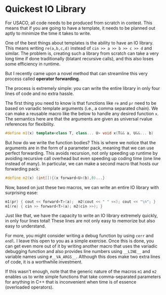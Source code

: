 # Quickest IO Library

For USACO, all code needs to be produced from scratch in contest. This means that if you are going to have a template, it needs to be planned out aptly to minimize the time it takes to write. 

One of the best things about templates is the ability to have an IO library. This means writing `re(a,b,c,d)` instead of `cin >> a >> b >> c >> d` and similar. The problem is, creating such a library from scratch can take a very long time if done traditionally \(blatant recursive calls\), and this also loses some efficiency in runtime. 

But I recently came upon a novel method that can streamline this very process called **operator forwarding**. 

The process is extremely simple: you can write the entire library in only four lines of code and no extra hassle. 

The first thing you need to know is that functions like `re` and `pr` need to be based on variadic template arguments \(i.e., a comma separated chain\). We can make a reusable macro like the below to handle any desired function `x`. The semantics here are that the arguments are given as universal rvalue references for flexibility. 

```cpp
#define m1(x) template<class T, class... U> void x(T&& a, U&&... b) 
```

But how do we write the function bodies? This is where we notice that the arguments are in the form of a parameter pack, meaning that we can use perfect forwarding. This avoids recursion, not only speeding up runtime by avoiding recursive call overhead but even speeding up coding time \(one line instead of many\).  In particular, we can make a second macro that hosts our forwarding pack:

```cpp
#define m2(x) (int[]){(x forward<U>(b),0)...}
```

Now, based on just these two macros, we can write an entire IO library with surprising ease:

```cpp
m1(pr) { cout << forward<T>(a);  m2(cout << " " <<); cout << "\n"; } 
m1(re) { cin >> forward<T>(a); m2(cin >>); }
```

Just like that, we have the capacity to write an IO library extremely quickly, in only four lines total! These lines are not only easy to memorize but also easy to understand. 

For more, you might consider writing a debug function by using `cerr` and `endl`. I leave this open to you as a simple exercise. Once this is done, you can get even more out of it by writing another macro that uses the variadic debugging function and also provides line numbers using `__LINE__` and variable names using `#__VA_ARGS__`. Although this does make two extra lines of code, it is a worthwhile investment.

If this wasn't enough, note that the generic nature of the macros `m1` and `m2` enables us to write simple functions that take comma-separated parameters for anything in C++ that is inconvenient when time is of essence \(overloaded operators\). 

